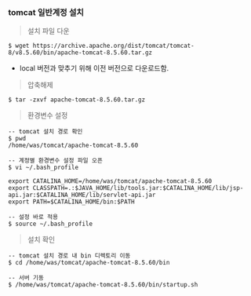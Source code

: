 ### tomcat 일반계정 설치

> 설치 파일 다운

```
$ wget https://archive.apache.org/dist/tomcat/tomcat-8/v8.5.60/bin/apache-tomcat-8.5.60.tar.gz
```

* local 버전과 맞추기 위해 이전 버전으로 다운로드함.

> 압축해제

```
$ tar -zxvf apache-tomcat-8.5.60.tar.gz
```

> 환경변수 설정

```
-- tomcat 설치 경로 확인
$ pwd
/home/was/tomcat/apache-tomcat-8.5.60

-- 계정별 환경변수 설정 파일 오픈
$ vi ~/.bash_profile

export CATALINA_HOME=/home/was/tomcat/apache-tomcat-8.5.60
export CLASSPATH=.:$JAVA_HOME/lib/tools.jar:$CATALINA_HOME/lib/jsp-api.jar:$CATALINA_HOME/lib/servlet-api.jar
export PATH=$CATALINA_HOME/bin:$PATH

-- 설정 바로 적용
$ source ~/.bash_profile
```


> 설치 확인

```
-- tomcat 설치 경로 내 bin 디렉토리 이동
$ cd /home/was/tomcat/apache-tomcat-8.5.60/bin

-- 서버 기동
$ /home/was/tomcat/apache-tomcat-8.5.60/bin/startup.sh
```
